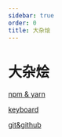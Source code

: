 ```yaml
---
sidebar: true
order: 0
title: 大杂烩
---
```


# 大杂烩

[npm & yarn](./npm-yarn.md)

[keyboard](./keyboard.md)

[git&github](./git-github.md)
